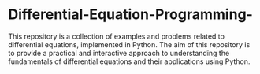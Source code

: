 # Differential-Equation-Programming-
This repository is a collection of examples and problems related to differential equations, implemented in Python. The aim of this repository is to provide a practical and interactive approach to understanding the fundamentals of differential equations and their applications using Python.

